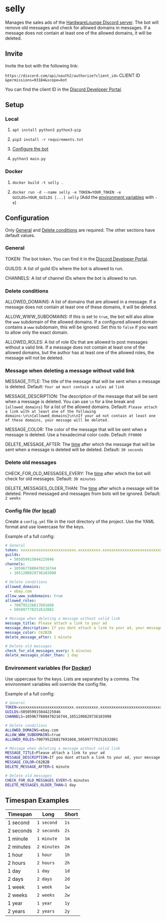 # selly

Manages the sales ads of the [HardwareLounge Discord server](https://discord.gg/WYXvsZGEHj "Join the Discord server"). The bot will remove old messages and check for allowed domains in messages. If a message does not contain at least one of the allowed domains, it will be deleted.

## Invite

Invite the bot with the following link:

`https://discord.com/api/oauth2/authorize?client_id=` CLIENT ID `&permissions=93184&scope=bot`

You can find the client ID in the [Discord Developer Portal](https://discord.com/developers/applications "Discord Developer Portal").

## Setup

### Local

1. `apt install python3 python3-pip`

2. `pip3 install -r requirements.txt`

3. [Configure the bot](#configuration)

4. `python3 main.py`

### Docker

1. `docker build -t selly .`

2. `docker run -d --name selly -e TOKEN=YOUR_TOKEN -e GUILDS=YOUR_GUILDS [...] selly` (Add the [environment variables](#configuration) with `-e`)

## Configuration

Only [General](#general) and [Delete conditions](#delete-conditions) are required. The other sections have default values.

### General

TOKEN: The bot token. You can find it in the [Discord Developer Portal](https://discord.com/developers/applications "Discord Developer Portal").

GUILDS: A list of guild IDs where the bot is allowed to run.

CHANNELS: A list of channel IDs where the bot is allowed to run.

### Delete conditions

ALLOWED_DOMAINS: A list of domains that are allowed in a message. If a message does not contain at least one of these domains, it will be deleted.

ALLOW_WWW_SUBDOMAINS: If this is set to `true`, the bot will also allow the `www` subdomain of the allowed domains. If a configured allowed domain contains a `www` subdomain, this will be ignored. Set this to `false` if you want to allow only the exact domain.

ALLOWED_ROLES: A list of role IDs that are allowed to post messages without a valid link. If a message does not contain at least one of the allowed domains, but the author has at least one of the allowed roles, the message will not be deleted.

### Message when deleting a message without valid link

MESSAGE_TITLE: The title of the message that will be sent when a message is deleted. Default: `Your ad must contain a sales ad link`

MESSAGE_DESCRIPTION: The description of the message that will be sent when a message is deleted. You can use `\n` for a line break and `{allowed_domains}` for a list of the allowed domains. Default: `Please attach a link with at least one of the following domains:\n\n{allowed_domains}\n\nIf your ad not contain at least one of these domains, your message will be deleted.`

MESSAGE_COLOR: The color of the message that will be sent when a message is deleted. Use a hexadecimal color code. Default: `FF0000`

DELETE_MESSAGE_AFTER: The [time](#timespan-examples) after which the message that will be sent when a message is deleted will be deleted. Default: `30 seconds`

### Delete old messages

CHECK_FOR_OLD_MESSAGES_EVERY: The [time](#timespan-examples) after which the bot will check for old messages. Default: `30 minutes`

DELETE_MESSAGES_OLDER_THAN: The [time](#timespan-examples) after which a message will be deleted. Pinned messaged and messages from bots will be ignored. Default: `2 weeks`

### Config file (for [local](#local))

Create a `config.yml` file in the root directory of the project. Use the YAML format and use lowercase for the keys.

Example of a full config:

```yaml
# General
token: xxxxxxxxxxxxxxxxxxxxxxxxx.xxxxxxxxxx.xxxxxxxxxxxxxxxxxxxxxxxxxxxxxx
guilds:
  - 505059915044225046
channels:
  - 1059677880470216744
  - 1051200829736103998

# Delete conditions
allowed_domains:
  - ebay.com
allow_www_subdomains: true
allowed_roles:
  - 700795226817691668
  - 505097770252632081

# Message when deleting a message without valid link
message_title: Please attach a link to your ad
message_description: If you dont attach a link to your ad, your message will be deleted.
message_color: C62B2B
delete_message_after: 1 minute

# Delete old messages
check_for_old_messages_every: 5 minutes
delete_messages_older_than: 1 day
```

### Environment variables (for [Docker](#docker))

Use uppercase for the keys. Lists are separated by a comma. The environment variables will override the config file.

Example of a full config:

```bash
# General
TOKEN=xxxxxxxxxxxxxxxxxxxxxxxxx.xxxxxxxxxx.xxxxxxxxxxxxxxxxxxxxxxxxxxxxxx
GUILDS=505059915044225046
CHANNELS=1059677880470216744,1051200829736103998

# Delete conditions
ALLOWED_DOMAINS=ebay.com
ALLOW_WWW_SUBDOMAINS=true
ALLOWED_ROLES=700795226817691668,505097770252632081

# Message when deleting a message without valid link
MESSAGE_TITLE=Please attach a link to your ad
MESSAGE_DESCRIPTION=If you dont attach a link to your ad, your message will be deleted.
MESSAGE_COLOR=C62B2B
DELETE_MESSAGE_AFTER=1 minute

# Delete old messages
CHECK_FOR_OLD_MESSAGES_EVERY=5 minutes
DELETE_MESSAGES_OLDER_THAN=1 day
```

## Timespan Examples

| Timespan | Long | Short |
| --- | --- | --- |
| 1 second | `1 second` | `1s` |
| 2 seconds | `2 seconds` | `2s` |
| 1 minute | `1 minute` | `1m` |
| 2 minutes | `2 minutes` | `2m` |
| 1 hour | `1 hour` | `1h` |
| 2 hours | `2 hours` | `2h` |
| 1 day | `1 day` | `1d` |
| 2 days | `2 days` | `2d` |
| 1 week | `1 week` | `1w` |
| 2 weeks | `2 weeks` | `2w` |
| 1 year | `1 year` | `1y` |
| 2 years | `2 years` | `2y` |
